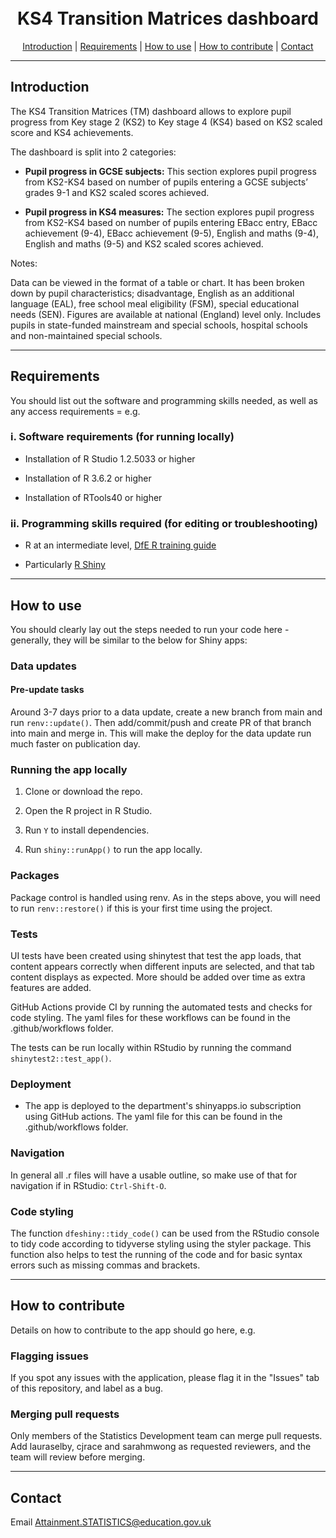 <h1 align="center">
  <br>
KS4 Transition Matrices dashboard
  <br>
</h1>

<p align="center">
  <a href="#introduction">Introduction</a> |
  <a href="#requirements">Requirements</a> |
  <a href="#how-to-use">How to use</a> |
  <a href="#how-to-contribute">How to contribute</a> |
  <a href="#contact">Contact</a>
</p>

---

## Introduction 

The KS4 Transition Matrices (TM) dashboard allows to explore pupil progress from Key stage 2 (KS2) to Key stage 4 (KS4) based on KS2 scaled score and KS4 achievements. 

The dashboard is split into 2 categories: 

  -	<b> Pupil progress in GCSE subjects:</b>  This section explores pupil progress from KS2-KS4 based on number of pupils entering a GCSE subjects’ grades 9-1 and KS2 scaled scores achieved.

  -  <b> Pupil progress in KS4 measures:</b>  The section explores pupil progress from KS2-KS4 based on number of pupils entering EBacc entry, EBacc achievement (9-4), EBacc achievement (9-5), English and maths (9-4), English and maths (9-5) and KS2 scaled scores achieved.

Notes:

  Data can be viewed in the format of a table or chart. It has been broken down by pupil characteristics; disadvantage, English as an additional language (EAL), free school meal eligibility (FSM), special educational needs (SEN). Figures are available at national (England) level only. Includes pupils in state-funded mainstream and special schools, hospital schools and non-maintained special schools.


---

## Requirements

You should list out the software and programming skills needed, as well as any access requirements = e.g.


### i. Software requirements (for running locally)

- Installation of R Studio 1.2.5033 or higher

- Installation of R 3.6.2 or higher

- Installation of RTools40 or higher

### ii. Programming skills required (for editing or troubleshooting)

- R at an intermediate level, [DfE R training guide](https://dfe-analytical-services.github.io/r-training-course/)

- Particularly [R Shiny](https://shiny.rstudio.com/)

---

## How to use

You should clearly lay out the steps needed to run your code here - generally, they will be similar to the below for Shiny apps:

### Data updates

#### Pre-update tasks

Around 3-7 days prior to a data update, create a new branch from main and run `renv::update()`. Then add/commit/push and create PR of that branch into main and merge in. This will make the deploy for the data update run much faster on publication day.


### Running the app locally

1. Clone or download the repo. 

2. Open the R project in R Studio.

3. Run `Y` to install dependencies.

4. Run `shiny::runApp()` to run the app locally.


### Packages

Package control is handled using renv. As in the steps above, you will need to run `renv::restore()` if this is your first time using the project.

### Tests

UI tests have been created using shinytest that test the app loads, that content appears correctly when different inputs are selected, and that tab content displays as expected. More should be added over time as extra features are added.

GitHub Actions provide CI by running the automated tests and checks for code styling. The yaml files for these workflows can be found in the .github/workflows folder.

The tests can be run locally within RStudio by running the command ``shinytest2::test_app()``.

### Deployment

- The app is deployed to the department's shinyapps.io subscription using GitHub actions. The yaml file for this can be found in the .github/workflows folder.

### Navigation

In general all .r files will have a usable outline, so make use of that for navigation if in RStudio: `Ctrl-Shift-O`.

### Code styling 

The function `dfeshiny::tidy_code()` can be used from the RStudio console to tidy code according to tidyverse styling using the styler package. This function also helps to test the running of the code and for basic syntax errors such as missing commas and brackets.

---

## How to contribute

Details on how to contribute to the app should go here, e.g.

### Flagging issues

If you spot any issues with the application, please flag it in the "Issues" tab of this repository, and label as a bug.

### Merging pull requests

Only members of the Statistics Development team can merge pull requests. Add lauraselby, cjrace and sarahmwong as requested reviewers, and the team will review before merging.

---

## Contact

Email
Attainment.STATISTICS@education.gov.uk
